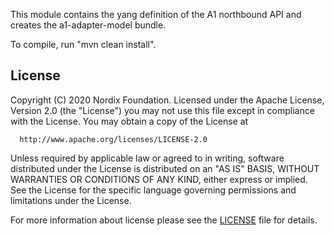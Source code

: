 This module contains the yang definition of the A1 northbound API and creates the a1-adapter-model bundle.

To compile, run "mvn clean install".

## License

Copyright (C) 2020 Nordix Foundation.
Licensed under the Apache License, Version 2.0 (the "License")
you may not use this file except in compliance with the License.
You may obtain a copy of the License at

      http://www.apache.org/licenses/LICENSE-2.0

Unless required by applicable law or agreed to in writing, software
distributed under the License is distributed on an "AS IS" BASIS,
WITHOUT WARRANTIES OR CONDITIONS OF ANY KIND, either express or implied.
See the License for the specific language governing permissions and
limitations under the License.

For more information about license please see the [LICENSE](LICENSE.txt) file for details.

